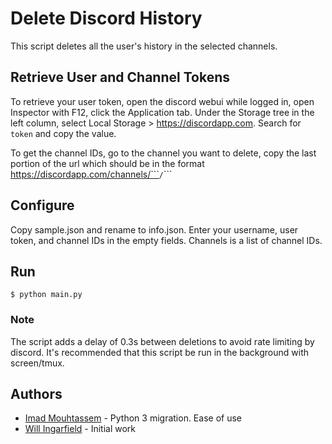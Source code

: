 # Delete Discord History

This script deletes all the user's history in the selected channels.

## Retrieve User and Channel Tokens

To retrieve your user token, open the discord webui while logged in, open Inspector with F12, click the Application tab. Under the Storage tree in the left column, select Local Storage > https://discordapp.com. Search for ```token``` and copy the value.

To get the channel IDs, go to the channel you want to delete, copy the last portion of the url which should be in the format https://discordapp.com/channels/```<server id>```/```<channel id>```

## Configure

Copy sample.json and rename to info.json. Enter your username, user token, and channel IDs in the empty fields. Channels is a list of channel IDs.

## Run

```
$ python main.py
```

### Note

The script adds a delay of 0.3s between deletions to avoid rate limiting by discord. It's recommended that this script be run in the background with screen/tmux.

## Authors

* [Imad Mouhtassem](https://github.com/mouhtasi) - Python 3 migration. Ease of use
* [Will Ingarfield](https://github.com/elevenchars) - Initial work